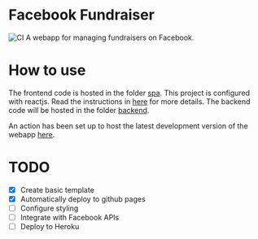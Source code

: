 # Facebook Fundraiser 

![CI](https://github.com/swd543/fb-fundraiser/workflows/CI/badge.svg)
A webapp for managing fundraisers on Facebook.

# How to use
The frontend code is hosted in the folder [spa](./spa). This project is configured with reactjs. Read the instructions in [here](./spa/README.md) for more details.
The backend code will be hosted in the folder [backend](./backend). 

An action has been set up to host the latest development version of the webapp [here](https://swd543.github.io/fb-fundraiser).

# TODO
- [X] Create basic template
- [X] Automatically deploy to github pages
- [ ] Configure styling
- [ ] Integrate with Facebook APIs
- [ ] Deploy to Heroku
